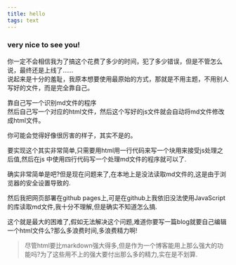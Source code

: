 ```yaml
---
title: hello
tags: text
---
```


### very nice to see you!   

你一定不会相信我为了搞这个花费了多少的时间，犯了多少错误，但是不管怎么说，最终还是上线了……  <br>
说起来是十分的羞耻，我原本想要使用最原始的方式，那就是不用主题，不用别人写好的文件，而是完全靠自己。<br>


靠自己写一个识别md文件的程序<br>
然后自己写一个对应的html文件，然后这个写好的js文件就会自动将md文件修改成html文件。


你可能会觉得好像很厉害的样子，其实不是的。<br>

要实现这个其实非常简单,只需要用html用一行代码来写一个块用来接受js处理之后值,然后在js
中使用四行代码写一个处理md文件的程序就可以了.<br>

确实非常简单是吧?但是现在问题来了,在本地上是没法读取md文件的,这是由于浏览器的安全设置导致的.<br>

然后我把网页部署在github pages上,可是在github上我依旧没法使用JavaScript的库读取md文件,我十分不理解,但是确实不知道怎么搞.<br>

这个就是最大的困难了,假如无法解决这个问题,难道你要写一篇blog就要自己编辑一个html文件么?那么多浪费时间,多浪费精力啊!


>尽管html要比markdown强大得多,但是作为一个博客能用上那么强大的功能吗?为了这些用不上的强大要付出那么多的精力,实在是不划算.



